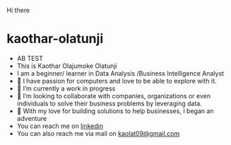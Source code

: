  Hi there
 # kaothar-olatunji
- AB TEST
- This is Kaothar Olajumoke Olatunji
- I am a beginner/ learner in Data Analysis /Business Intelligence Analyst
- 🔭 I have passion for computers and love to be able to explore with it.
- 🔭 I’m currently a work in progress 
- 👯 I’m looking to collaborate with companies, organizations or even individuals to solve their business problems by leveraging data.
- 🤔 With my love for building solutions to help businesses, I began an adventure
- You can reach me on [linkedin](https://www.linkedin.com/in/olajumoke-olatunji-091833a3/)
- You can also reach me via mail on kaolat09@gmail.com
